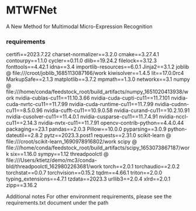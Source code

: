 # MTWFNet
A New Method for Multimodal Micro-Expression Recognition

### requirements
certifi==2023.7.22
charset-normalizer==3.2.0
cmake==3.27.4.1
contourpy==1.1.0
cycler==0.11.0
dlib==19.24.2
filelock==3.12.3
fonttools==4.42.1
idna==3.4
importlib-resources==6.0.1
Jinja2==3.1.2
joblib @ file:///croot/joblib_1685113087166/work
kiwisolver==1.4.5
lit==17.0.0rc4
MarkupSafe==2.1.3
matplotlib==3.7.2
mpmath==1.3.0
networkx==3.1
numpy @ file:///home/conda/feedstock_root/build_artifacts/numpy_1651020413938/work
nvidia-cublas-cu11==11.10.3.66
nvidia-cuda-cupti-cu11==11.7.101
nvidia-cuda-nvrtc-cu11==11.7.99
nvidia-cuda-runtime-cu11==11.7.99
nvidia-cudnn-cu11==8.5.0.96
nvidia-cufft-cu11==10.9.0.58
nvidia-curand-cu11==10.2.10.91
nvidia-cusolver-cu11==11.4.0.1
nvidia-cusparse-cu11==11.7.4.91
nvidia-nccl-cu11==2.14.3
nvidia-nvtx-cu11==11.7.91
opencv-contrib-python==4.4.0.44
packaging==23.1
pandas==2.0.3
Pillow==10.0.0
pyparsing==3.0.9
python-dateutil==2.8.2
pytz==2023.3.post1
requests==2.31.0
scikit-learn @ file:///croot/scikit-learn_1690978916802/work
scipy @ file:///home/conda/feedstock_root/build_artifacts/scipy_1653073867187/work
six==1.16.0
sympy==1.12
threadpoolctl @ file:///Users/ktietz/demo/mc3/conda-bld/threadpoolctl_1629802263681/work
torch==2.0.1
torchaudio==2.0.2
torchstat==0.0.7
torchvision==0.15.2
tqdm==4.66.1
triton==2.0.0
typing_extensions==4.7.1
tzdata==2023.3
urllib3==2.0.4
xlrd==2.0.1
zipp==3.16.2


Additional notes
For other environment requirements, please see the requirements.txt document under the path
